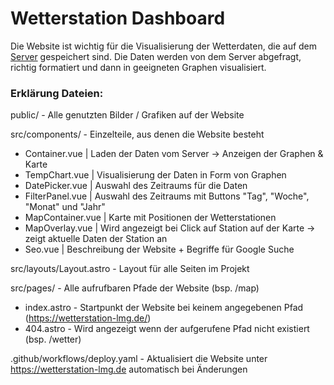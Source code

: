 # Wetterstation Dashboard

Die Website ist wichtig für die Visualisierung der Wetterdaten, die auf dem [Server](https://github.com/lmg-anrath/weatherstation-server) gespeichert sind. Die Daten werden von dem Server abgefragt, richtig formatiert und dann in geeigneten Graphen visualisiert.

### Erklärung Dateien:

public/ - Alle genutzten Bilder / Grafiken auf der Website

src/components/ - Einzelteile, aus denen die Website besteht

- Container.vue | Laden der Daten vom Server -> Anzeigen der Graphen & Karte
- TempChart.vue | Visualisierung der Daten in Form von Graphen
- DatePicker.vue | Auswahl des Zeitraums für die Daten
- FilterPanel.vue | Auswahl des Zeitraums mit Buttons "Tag", "Woche", "Monat" und "Jahr"
- MapContainer.vue | Karte mit Positionen der Wetterstationen
- MapOverlay.vue | Wird angezeigt bei Click auf Station auf der Karte -> zeigt aktuelle Daten der Station an
- Seo.vue | Beschreibung der Website + Begriffe für Google Suche

src/layouts/Layout.astro - Layout für alle Seiten im Projekt

src/pages/ - Alle aufrufbaren Pfade der Website (bsp. /map)

- index.astro - Startpunkt der Website bei keinem angegebenen Pfad (https://wetterstation-lmg.de/)
- 404.astro - Wird angezeigt wenn der aufgerufene Pfad nicht existiert (bsp. /wetter)

.github/workflows/deploy.yaml - Aktualisiert die Website unter https://wetterstation-lmg.de automatisch bei Änderungen